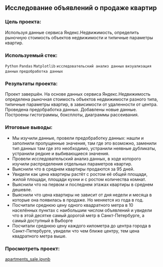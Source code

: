 ## Исследование объявлений о продаже квартир  
  
### Цель проекта:  
Используя данные сервиса Яндекс.Недвижимость, определить рыночную стоимость объектов недвижимости и типичные параметры квартир.    
  
### Используемый стек:  
`Python` `Pandas` `Matplotlib` `исследовательский анализ данных` `визуализация данных` `предобработка данных`  
  
### Результаты проекта:  
Проект завершён. На основе данных сервиса Яндекс.Недвижимость определена рыночная стоимость
объектов недвижимости разного типа, типичные параметры квартир, в зависимости от
удаленности от центра. Проведена предобработка данных. Добавлены новые данные.
Построены гистограммы, боксплоты, диаграммы рассеивания.  
  
### Итоговые выводы:  
- Мы изучили данные, провели предобработку данных: нашли и заполнили пропущенные значения, там где это возможно, заменили тип данных там где это необходимо, устранили неявные дубликаты, устранили редкие и выбивающиеся значения.  
- Провели исследовательский анализ данных, в ходе которого изучили распределения отдельных параметров квартир.
- Выяснили что в среднем квартиры продаются за 95 дней. 
- Увидели как цена квартиры растёт с ростом её общей площади, жилой площади, площади кухни и с ростом количества комнат.
- Выяснили что на первом и последнем этажах квартиры в среднем дешевле. 
- Выяснили что цена квартиры не зависит от дня недели и месяца в которые она появилась в продаже. Но меняется из года в год.
- Посчитали среднюю цену одного квадратного метра в 10 населённых пунктах с наибольшим числом объявлений и увидели что в этой десятке самый дорогой метр в Санкт-Петербурге, а самый доступный в Выборге
- Посчитали среднюю цену каждого километра до центра города в Санкт-Петербурге, увидели что чем ближе центру, тем цена квадратного метра выше.  
  
### Просмотреть проект:
[apartments_sale.ipynb](https://github.com/AndreyPlyasov/data_analyst_portfolio/blob/main/apartments_sale/apartments_sale.ipynb) 